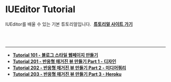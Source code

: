 # IUEditor Tutorial

IUEditor를 배울 수 있는 기본 튜토리얼입니다.&nbsp;&nbsp;__[튜토리얼 사이트 가기](http://tutorial.iueditor.org)__
  
<br /><br />

*****

* __[Tutorial 101 - 블로그 스타일 웹페이지 만들기](http://tutorial.iueditor.org/tuto01-blog.html)__ 
* __[Tutorial 201 - 반응형 매거진 뷰 만들기 Part 1 - 디자인](http://tutorial.iueditor.org/tuto02-magazine.html)__ 
* __[Tutorial 202 - 반응형 매거진 뷰 만들기 Part 2 - 미디어쿼리](http://tutorial.iueditor.org/tuto02-magazine-part2.html)__
* __[Tutorial 203 - 반응형 매거진 뷰 만들기 Part 3 - Heroku](http://tutorial.iueditor.org/tuto02-magazine-part3.html)__


<br /><br />
